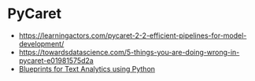 # PyCaret

- https://learningactors.com/pycaret-2-2-efficient-pipelines-for-model-development/
- https://towardsdatascience.com/5-things-you-are-doing-wrong-in-pycaret-e01981575d2a
- [Blueprints for Text Analytics using Python](https://github.com/blueprints-for-text-analytics-python/blueprints-text)
